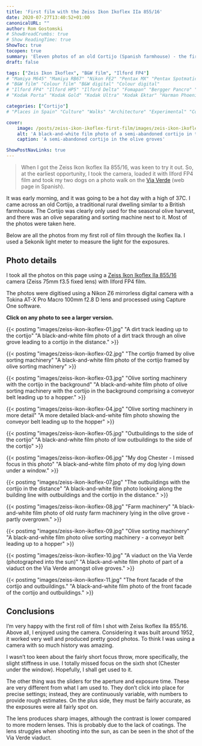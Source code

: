 ```yaml
---
title: 'First film with the Zeiss Ikon Ikoflex IIa 855/16'
date: 2020-07-27T13:40:52+01:00
canonicalURL: ""
author: Rom Gostomski
# ShowBreadCrumbs: true
# Show ReadingTime: true
ShowToc: true
tocopen: true
summary: 'Eleven photos of an old Cortijo (Spanish farmhouse) - the first roll of Ilford FP4 film through my Zeiss Ikon Ikoflex IIa.'
draft: false

tags: ["Zeis Ikon Ikoflex", "B&W film", "Ilford FP4"]
# "Mamiya M645" "Mamiya RB67" "Nikon FE2" "Pentax MX" "Pentax Spotmatic" "Pinhole" "Horseman VH-R" "Zeis Ikon Ikoflex" "Zeiss Super Ikonta""
# "B&W film" "Colour film" "B&W digital" "Colour digital"
# "Ilford FP4" "Ilford HP5" "Ilford Delta" "Fomapan" "Bergger Pancro" "Rollei RPX"
# "Kodak Porta" "Kodak Gold" "Kodak Ultra" "Kodak Ektar" "Harman Phoenix"

categories: ["Cortijo"]
# "Places in Spain" "Culture" "Walks" "Architecture" "Experimental" "Cortijo" "Via Verde"

cover:
    image: /posts/zeiss-ikon-ikoflex-first-film/images/zeis-ikon-ikoflex-cover.jpg
    alt: 'A black-and-white film photo of a semi-abandoned cortijo in the olive groves with a dirt track leading to it.'
    caption: 'A semi-abandoned cortijo in the olive groves'

ShowPostNavLinks: true
---
```

> When I got the Zeiss Ikon Ikoflex IIa 855/16, was keen to try it out. So, at the earliest opportunity, I took the camera, loaded it with Ilford FP4 film and took my two dogs on a photo walk on the [Via Verde](https://es.wikipedia.org/wiki/Vía_verde) (web page in Spanish).

It was early morning, and it was going to be a hot day with a high of 37C. I came across an old Cortijo, a traditional rural dwelling similar to a British farmhouse. The Cortijo was clearly only used for the seasonal olive harvest, and there was an olive separating and sorting machine next to it. Most of the photos were taken here.

Below are all the photos from my first roll of film through the Ikoflex IIa. I used a Sekonik light meter to measure the light for the exposures.

## Photo details

I took all the photos on this page using a [Zeiss Ikon Ikoflex IIa 855/16](/gear/cameras/zeiss-ikon-ikoflex/) camera (Zeiss 75mm f3.5 fixed lens) with Ilford FP4 film. 

The photos were digitised using a Nikon Z6 mirrorless digital camera with a Tokina AT-X Pro Macro 100mm f2.8 D lens and processed using Capture One software.

**Click on any photo to see a larger version.**

{{< postimg "images/zeiss-ikon-ikoflex-01.jpg" 
"A dirt track leading up to the cortijo" 
"A black-and-white film photo of a dirt track through an olive grove leading to a cortijo in the distance." >}}

{{< postimg "images/zeiss-ikon-ikoflex-02.jpg" 
"The cortijo framed by olive sorting machinery" 
"A black-and-white film photo of the cortijo framed by olive sorting machinery" >}}

{{< postimg "images/zeiss-ikon-ikoflex-03.jpg" 
"Olive sorting machinery with the cortijo in the background" 
"A black-and-white film photo of olive sorting machinery with the cortijo in the background comprising a conveyor belt leading up to a hopper." >}}

{{< postimg "images/zeiss-ikon-ikoflex-04.jpg" 
"Olive sorting machinery in more detail" 
"A more detailed black-and-white film photo showing the conveyor belt leading up to the hopper" >}}

{{< postimg "images/zeiss-ikon-ikoflex-05.jpg" 
"Outbuildings to the side of the cortijo" 
"A black-and-white film photo of low outbuildings to the side of the cortijo" >}}

{{< postimg "images/zeiss-ikon-ikoflex-06.jpg" 
"My dog Chester - I missed focus in this photo" 
"A black-and-white film photo of my dog lying down under a window." >}}

{{< postimg "images/zeiss-ikon-ikoflex-07.jpg" 
"The outbuildings with the cortijo in the distance" 
"A black-and-white film photo looking along the building line with outbuildings and the cortijo in the distance." >}}

{{< postimg "images/zeiss-ikon-ikoflex-08.jpg" 
"Farm machinery" 
"A black-and-white film photo of old rusty farm machinery lying in the olive grove - partly overgrown." >}}

{{< postimg "images/zeiss-ikon-ikoflex-09.jpg" 
"Olive sorting machinery" 
"A black-and-white film photo olive sorting machinery - a conveyor belt leading up to a hopper" >}}

{{< postimg "images/zeiss-ikon-ikoflex-10.jpg" 
"A viaduct on the Via Verde (photographed into the sun)" 
"A black-and-white film photo of part of a viaduct on the Via Verde amongst olive groves." >}}

{{< postimg "images/zeiss-ikon-ikoflex-11.jpg" 
"The front facade of the cortijo and outbuildings." 
"A black-and-white film photo of the front facade of the cortijo and outbuildings." >}}

## Conclusions

I’m very happy with the first roll of film I shot with Zeiss Ikoflex IIa 855/16. Above all, I enjoyed using the camera. Considering it was built around 1952, it worked very well and produced pretty good photos. To think I was using a camera with so much history was amazing.

I wasn’t too keen about the fairly short focus throw, more specifically, the slight stiffness in use. I totally missed focus on the sixth shot (Chester under the window). Hopefully, I shall get used to it.

The other thing was the sliders for the aperture and exposure time. These are very different from what I am used to. They don’t click into place for precise settings; instead, they are continuously variable, with numbers to provide rough estimates. On the plus side, they must be fairly accurate, as the exposures were all fairly spot on.

The lens produces sharp images, although the contrast is lower compared to more modern lenses. This is probably due to the lack of coatings. The lens struggles when shooting into the sun, as can be seen in the shot of the Via Verde viaduct.
